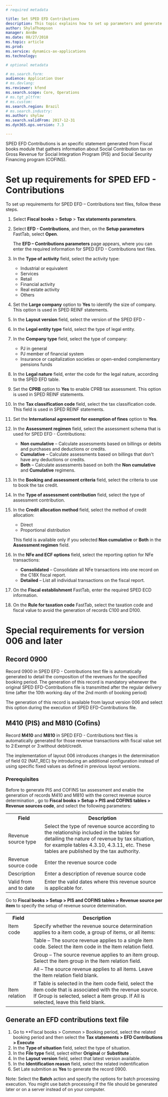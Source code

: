 ```yaml
---
# required metadata

title: Set SPED EFD Contributions 
description: This topic explains how to set up parameters and generate for SPED EFD Contributions for Brazil. 
author: ShylaThompson
manager: AnnBe
ms.date: 08/27/2018
ms.topic: article
ms.prod: 
ms.service: dynamics-ax-applications
ms.technology:

# optional metadata

# ms.search.form:  
audience: Application User
# ms.devlang: 
ms.reviewer: kfend
ms.search.scope: Core, Operations
# ms.tgt_pltfrm: 
# ms.custom: 
ms.search.region: Brazil
# ms.search.industry: 
ms.author: shylaw
ms.search.validFrom: 2017-12-31
ms.dyn365.ops.version: 7.3

---
```


SPED EFD Contributions is an specific statement generated from Fiscal books module that gathers information about Social Contribution tax on Gross Revenue for Social Integration Program (PIS) and  Social Security Financing program (COFINS).


# Set up requirements for SPED EFD - Contributions

To set up requirements for SPED EFD – Contributions text files, follow these steps.

1.  Select **Fiscal books** \> **Setup** \> **Tax statements parameters**.
2.  Select **EFD - Contributions**, and then, on the **Setup parameters** FastTab, select **Open**.

    The **EFD – Contributions parameters** page appears, where you can enter the required information for SPED EFD - Contributions text files.

3.  In the **Type of activity** field, select the activity type:

    - Industrial or equivalent
    - Services
    - Retail
    - Financial activity
    - Real estate activity
    - Others
4.  Set the **Large company** option to **Yes** to identify the size of company. This option is used in SPED REINF statements.
5.  In the **Layout version** field, select the version of the SPED EFD - 
6.  In the **Legal entity type** field, select the type of legal entity.
7.  In the **Company type** field, select the type of company:

    - PJ in general
    - PJ member of financial system
    - Insurance or capitalization societies or open-ended complementary pensions funds

8. In the **Legal nature** field, enter the code for the legal nature, according to the SPED EFD table.
9. Set the **CPRB** option to **Yes** to enable CPRB tax assessment. This option is used in SPED REINF statements.
10. In the **Tax classification code** field, select the tax classification code. This field is used in SPED REINF statements.
11. Set the **International agreement for exemption of fines** option to **Yes**.
12. In the **Assessment regimen** field, select the assessment schema that is used for SPED EFD - Contributions:

    - **Non cumulative** – Calculate assessments based on billings or debits and purchases and deductions or credits.
    - **Cumulative** – Calculate assessments based on billings that don't have any deductions or credits.
    - **Both** – Calculate assessments based on both the **Non cumulative** and **Cumulative** regimens.

13. In the **Booking and assessment criteria** field, select the criteria to use to book the tax credit.
14. In the **Type of assessment contribution** field, select the type of assessment contribution.
15. In the **Credit allocation method** field, select the method of credit allocation:

    - Direct
    - Proportional distribution

    This field is available only if you selected **Non cumulative** or **Both** in the **Assessment regimen** field.

16. In the **NFe and ECF options** field, select the reporting option for NFe transactions:

    - **Consolidated** – Consolidate all NFe transactions into one record on the C18X fiscal report.
    - **Detailed** – List all individual transactions on the fiscal report.

17. On the **Fiscal establishment** FastTab, enter the required SPED ECD information.

18. On the **Rule for taxation code** FastTab, select  the taxation code and fiscal value to avoid the generation of records C100 and D100. 

# Special requirements for version 006 and later

## Record 0900

Record 0900 in SPED EFD - Contributions text file is automatically generated to detail the composition of the revenues for the specified booking period. The generation of this record is mandatory whenever the original SPED EFD-Contributions file is transmitted
after the regular delivery time (after the 10th working day of the 2nd month of booking period)

The generation of this record is available from layout version 006 and select this option during the execution of SPED EFD-Contributions file.


## M410 (PIS) and M810 (Cofins)
Record **M410** and **M810** in SPED EFD - Contributions text files is automatically generated for those revenue transactions with fiscal value set to 2:Exempt or 3:without debit/credit. 

The implementation of layout 006 introduces changes in the determination of field 02 (NAT_REC) by introducing an additional configuration instead of  using specific fixed values as defined in previous layout versions.

### Prerequisites
Before to generate PIS and COFINS tax assessment and  enable the generation of records M410 and M810 with the correct revenue source determination , go to **Fiscal books > Setup > PIS and COFINS tables > Revenue sources code**, and select the following parameters:

<table>
  <tr>
    <th>Field</th>
    <th>Description</th>
  </tr>
  <tr>
    <td>Revenue source type</td>
    <td>Select the type of revenue source according to the relationship included in the tables for detailing the nature of revenue by tax situation, for example tables 4.3.10, 4.3.11, etc. These tables are published by the tax authority.</td>
  </tr>
  <tr>
    <td>Revenue source code</td>
    <td>Enter the revenue source code</td>
  </tr>
  <tr>
    <td>Description</td>
    <td>Enter a description of revenue source code</td>
  </tr>
  <tr>
    <td>Valid from and to date</td>
    <td>Enter the valid dates where this revenue source is applicable for.</td>
  </tr>
</table>

Go to **Fiscal books > Setup > PIS and COFINS tables > Revenue source per item** to specify the setup of revenue source determination.

<table>
  <tr>
    <th>Field</th>
    <th>Description</th>
  </tr>
  <tr>
    <td>Item code</td>
    <td>Specify whether the revenue source determination applies to a item code, a group of items, or all items:</td>
  </tr>
  <tr>
    <td></td>
    <td>Table – The source revenue applies to a single item code. Select the item code in the Item relation field.</td>
  </tr>
  <tr>
    <td></td>
    <td>Group – The source revenue applies to an item group. Select the item group in the Item relation field.</td>
  </tr>
  <tr>
    <td></td>
    <td>All – The source revenue applies to all items. Leave the Item relation field blank.</td>
  </tr>
  <tr>
    <td>Item relation</td>
    <td>If Table is selected in the item code field, select the item code that is associated with the revenue source. If Group is selected, select a item group. If All is selected, leave this field blank.</td>
  </tr>
</table>


## Generate an EFD contributions text file

1.	Go to **Fiscal books > Common > Booking period, select the related booking period and then select the **Tax statements > EFD Contributions > Execute**
2.	In the **Type of situation** field, select the type of situation.
4.	In the **File type** field, select either **Original** or **Substitute** .
6.	In the **Layout version** field, select that latest version available. 
7.	In the **Identification reason** field, select the related indentification
8.  Set Late submition as **Yes** to generate the record 0900. 

Note: Select the **Batch** action and specify the options for batch processing execution. You might use batch processing if the file should be generated later or on a server instead of on your computer.

